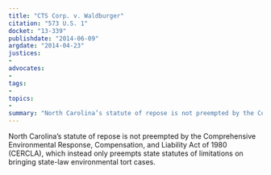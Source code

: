 ```yaml
---
title: "CTS Corp. v. Waldburger"
citation: "573 U.S. 1"
docket: "13-339"
publishdate: "2014-06-09"
argdate: "2014-04-23"
justices:
- 
advocates:
- 
tags:
- 
topics:
- 
summary: "North Carolina’s statute of repose is not preempted by the Comprehensive Environmental Response, Compensation, and Liability Act of 1980 (CERCLA), which instead only preempts state statutes of limitations on bringing state-law environmental tort cases."
---
```

North Carolina’s statute of repose is not preempted by the Comprehensive Environmental Response, Compensation, and Liability Act of 1980 (CERCLA), which instead only preempts state statutes of limitations on bringing state-law environmental tort cases.

